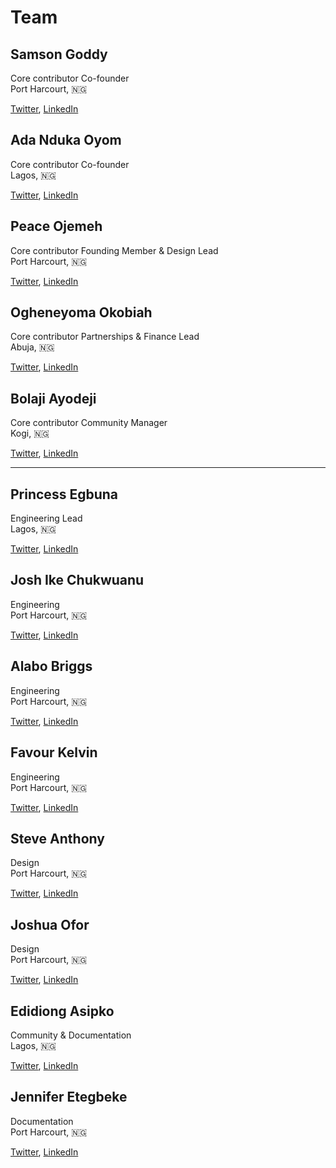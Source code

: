 # Team

## Samson Goddy

Core contributor
Co-founder<br/>
Port Harcourt, 🇳🇬

[Twitter](https://twitter.com/Samson_Goddy), [LinkedIn](https://www.linkedin.com/in/samsongoddy)

## Ada Nduka Oyom

Core contributor
Co-founder<br/>
Lagos, 🇳🇬

[Twitter](https://twitter.com/Kolokodess), [LinkedIn](https://www.linkedin.com/in/ada-nduka-oyom)

## Peace Ojemeh

Core contributor 
Founding Member & Design Lead<br/>
Port Harcourt, 🇳🇬

[Twitter](https://twitter.com/Peace_Ojemeh), [LinkedIn](https://www.linkedin.com/in/peace-ojemeh-0b5bb2151)

## Ogheneyoma Okobiah

Core contributor
Partnerships & Finance Lead<br/>
Abuja, 🇳🇬

[Twitter](https://twitter.com/yomdroid), [LinkedIn](https://www.linkedin.com/in/ogheneyoma-okobiah)

## Bolaji Ayodeji

Core contributor
Community Manager<br/>
Kogi, 🇳🇬

[Twitter](https://twitter.com/iambolajiayo), [LinkedIn](https://www.linkedin.com/in/iambolajiayo)

---

## Princess Egbuna

Engineering Lead<br/>
Lagos, 🇳🇬

[Twitter](https://twitter.com/PrincesOluebube), [LinkedIn](https://www.linkedin.com/in/egbunaoluebubeprincess)

## Josh Ike Chukwuanu

Engineering<br/>
Port Harcourt, 🇳🇬

[Twitter](https://twitter.com/IkeChukwuanu), [LinkedIn](https://www.linkedin.com/in/chukwuanu)

## Alabo Briggs

Engineering<br/>
Port Harcourt, 🇳🇬

[Twitter](https://twitter.com/alabobriggs_), [LinkedIn](https://www.linkedin.com/in/alabo-briggs-31744a161)

## Favour Kelvin

Engineering<br/>
Port Harcourt, 🇳🇬

[Twitter](https://twitter.com/Fakela6), [LinkedIn](https://www.linkedin.com/in/favour-kelvin)

## Steve Anthony

Design<br/>
Port Harcourt, 🇳🇬

[Twitter](https://twitter.com/steveanthny), [LinkedIn](https://www.linkedin.com/in/stephenokonkwo)

## Joshua Ofor

Design<br/>
Port Harcourt, 🇳🇬

[Twitter](https://twitter.com/theman_ofor), [LinkedIn](https://www.linkedin.com/in/ofor)

## Edidiong Asipko

Community & Documentation<br/>
Lagos, 🇳🇬

[Twitter](https://twitter.com/Didicodes), [LinkedIn](https://www.linkedin.com/in/edidiong-asikpo-2b792a147)

## Jennifer Etegbeke

Documentation<br/>
Port Harcourt, 🇳🇬

[Twitter](https://twitter.com/jen_duix), [LinkedIn](https://www.linkedin.com/in/jennifer-oro-oghene-etegbeke-9b3a4b188)
